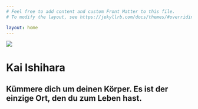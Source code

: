 ```yaml
---
# Feel free to add content and custom Front Matter to this file.
# To modify the layout, see https://jekyllrb.com/docs/themes/#overriding-theme-defaults

layout: home
---
```


<div class="home-info-container">
	<div class="home-img-container">
		<img src="/images/kai-profile.png">
	</div>
	<div class="home-info-text">
		<h1>Kai Ishihara</h1>
		<h2 style="font-weight: 0;">Kümmere dich um deinen Körper. Es ist der einzige Ort, den du zum Leben hast.</h2>
	</div>

</div><br>